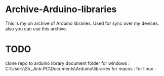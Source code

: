 # Archive-Arduino-libraries
This is my on archive of Arduino libraries.
Used for sync over my devices.
also you can use this archive.

# TODO
clone repo to arduino library document folder
for windows : C:\Users\Sir_Jick-PC\Documents\Arduino\libraries
for macos :
for linux :
